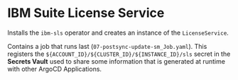 IBM Suite License Service
===============================================================================
Installs the `ibm-sls` operator and creates an instance of the `LicenseService`.

Contains a job that runs last (`07-postsync-update-sm_Job.yaml`). This registers the `${ACCOUNT_ID}/${CLUSTER_ID}/${INSTANCE_ID}/sls` secret in the **Secrets Vault** used to share some information that is generated at runtime with other ArgoCD Applications.